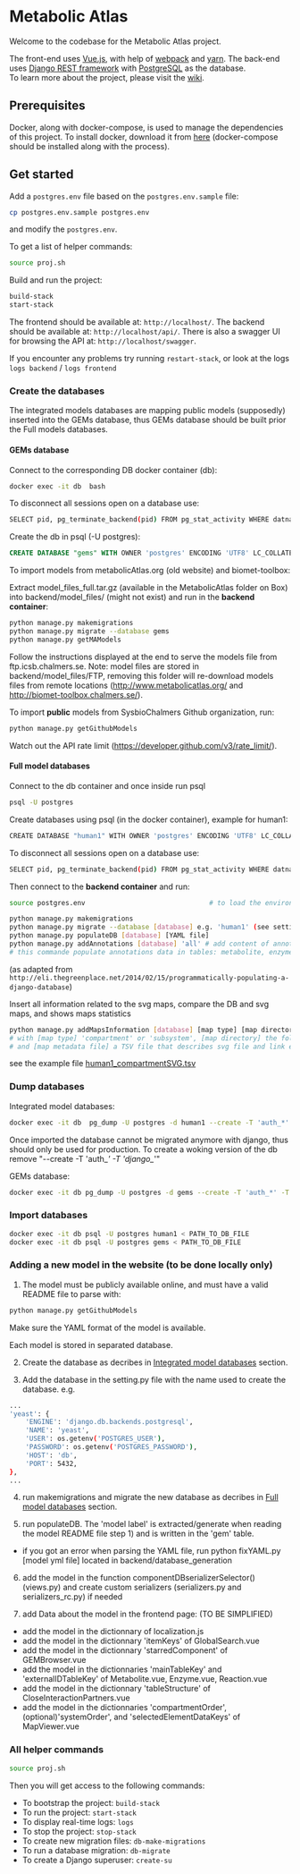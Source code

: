 # Metabolic Atlas
Welcome to the codebase for the Metabolic Atlas project.

The front-end uses [Vue.js](https://vuejs.org), with help of [webpack](https://webpack.js.org) and [yarn](https://yarnpkg.com/en/). The back-end uses [Django REST framework](http://www.django-rest-framework.org) with [PostgreSQL](https://www.postgresql.org) as the database.  
To learn more about the project, please visit the [wiki](https://github.com/SysBioChalmers/MetabolicAtlas/wiki).

## Prerequisites
Docker, along with docker-compose, is used to manage the dependencies of this project. To install docker, download it from [here](https://www.docker.com/products/docker) (docker-compose should be installed along with the process).

## Get started

Add a `postgres.env` file based on the `postgres.env.sample` file:
```bash
cp postgres.env.sample postgres.env
```
and modify the `postgres.env`.

To get a list of helper commands:
```bash
source proj.sh
```

Build and run the project:
```bash
build-stack
start-stack
```

The frontend should be available at: `http://localhost/`.
The backend should be available at: `http://localhost/api/`. There is also a swagger UI for browsing the API at: `http://localhost/swagger`.

If you encounter any problems try running `restart-stack`, or look at the logs `logs backend` / `logs frontend`

### Create the databases

The integrated models databases are mapping public models (supposedly) inserted into the GEMs database, thus GEMs database should be built prior the Full models databases.

#### GEMs database

Connect to the corresponding DB docker container (db):
```bash
docker exec -it db  bash
```

To disconnect all sessions open on a database use:
```bash
SELECT pid, pg_terminate_backend(pid) FROM pg_stat_activity WHERE datname = 'gems' AND pid <> pg_backend_pid();
```

Create the db in psql (-U postgres):
```sql
CREATE DATABASE "gems" WITH OWNER 'postgres' ENCODING 'UTF8' LC_COLLATE = 'en_US.UTF-8' LC_CTYPE = 'en_US.UTF-8' TEMPLATE template0;
```

To import models from metabolicAtlas.org (old website) and biomet-toolbox:

Extract model_files_full.tar.gz (available in the MetabolicAtlas folder on Box) into backend/model_files/ (might not exist) and run in the **backend container**:

```bash
python manage.py makemigrations
python manage.py migrate --database gems
python manage.py getMAModels
```

Follow the instructions displayed at the end to serve the models file from ftp.icsb.chalmers.se.
Note: model files are stored in backend/model_files/FTP, removing this folder will re-download models files from remote locations (http://www.metabolicatlas.org/ and http://biomet-toolbox.chalmers.se/).


To import **public** models from SysbioChalmers Github organization, run:
```bash
python manage.py getGithubModels
```
Watch out the API rate limit (https://developer.github.com/v3/rate_limit/).

#### Full model databases

Connect to the db container and once inside run psql

```bash
psql -U postgres
```

Create databases using psql (in the docker container), example for human1:

```bash
CREATE DATABASE "human1" WITH OWNER 'postgres' ENCODING 'UTF8' LC_COLLATE = 'en_US.UTF-8' LC_CTYPE = 'en_US.UTF-8' TEMPLATE template0;
```

To disconnect all sessions open on a database use:
```bash
SELECT pid, pg_terminate_backend(pid) FROM pg_stat_activity WHERE datname = 'human1' AND pid <> pg_backend_pid();
```

Then connect to the **backend container** and run:
```bash
source postgres.env                               # to load the environment variables

python manage.py makemigrations
python manage.py migrate --database [database] e.g. 'human1' (see settings.py)
python manage.py populateDB [database] [YAML file]
python manage.py addAnnotations [database] 'all' # add content of annotations files found in annotation/human1/ in the database
# this commande populate annotations data in tables: metabolite, enzyme, reaction and subsystem

```

(as adapted from `http://eli.thegreenplace.net/2014/02/15/programmatically-populating-a-django-database`)

Insert all information related to the svg maps, compare the DB and svg maps, and shows maps statistics

```bash
python manage.py addMapsInformation [database] [map type] [map directory] [map metadata file]
# with [map type] 'compartment' or 'subsystem', [map directory] the folder where to with the svg files
# and [map metadata file] a TSV file that describes svg file and link each file to a compartment/subsystem of the model
```
see the example file [human1_compartmentSVG.tsv](/backend/database_generation/example/human1_compartmentSVG.tsv)


### Dump databases

Integrated model databases:
```bash
docker exec -it db  pg_dump -U postgres -d human1 --create -T 'auth_*' -T 'django_*' > human1.db
```
Once imported the database cannot be migrated anymore with django, thus should only be used for production. To create a woking version of the db remove "--create -T 'auth_*' -T 'django_*'"

GEMs database:
```bash
docker exec -it db pg_dump -U postgres -d gems --create -T 'auth_*' -T 'django_*' > gems.db
```

### Import databases

```bash
docker exec -it db psql -U postgres human1 < PATH_TO_DB_FILE
docker exec -it db psql -U postgres gems < PATH_TO_DB_FILE
```

### Adding a new model in the website (to be done locally only)

1) The model must be publicly available online, and must have a valid README file to parse with:

```bash
python manage.py getGithubModels
```
Make sure the YAML format of the model is available.

Each model is stored in separated database.

2) Create the database as decribes in [Integrated model databases](#Integrated_model_databases) section.

3) Add the database in the setting.py file with the name used to create the database. e.g.

```bash
...
'yeast': {
    'ENGINE': 'django.db.backends.postgresql',
    'NAME': 'yeast',
    'USER': os.getenv('POSTGRES_USER'),
    'PASSWORD': os.getenv('POSTGRES_PASSWORD'),
    'HOST': 'db',
    'PORT': 5432,
},
...
```

4) run makemigrations and migrate the new database as decribes in [Full model databases](#Integrated_model_databases) section.

5) run populateDB. The 'model label' is extracted/generate when reading the model README file step 1) and is written in the 'gem' table.
  - if you got an error when parsing the YAML file, run python fixYAML.py [model yml file] located in backend/database_generation

6) add the model in the function componentDBserializerSelector() (views.py) and create custom serializers (serializers.py and serializers_rc.py) if needed

7) add Data about the model in the frontend page: (TO BE SIMPLIFIED)
  - add the model in the dictionnary of localization.js
  - add the model in the dictionnary 'itemKeys' of GlobalSearch.vue
  - add the model in the dictionnary 'starredComponent' of GEMBrowser.vue
  - add the model in the dictionnaries 'mainTableKey' and 'externalIDTableKey' of Metabolite.vue, Enzyme.vue, Reaction.vue
  - add the model in the dictionnary 'tableStructure' of CloseInteractionPartners.vue
  - add the model in the dictionnaries 'compartmentOrder', (optional)'systemOrder', and 'selectedElementDataKeys' of MapViewer.vue


### All helper commands

```bash
source proj.sh
```

Then you will get access to the following commands:
* To bootstrap the project: `build-stack`
* To run the project: `start-stack`
* To display real-time logs: `logs`
* To stop the project: `stop-stack`
* To create new migration files: `db-make-migrations`
* To run a database migration: `db-migrate`
* To create a Django superuser: `create-su`
